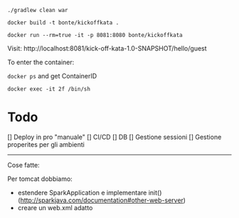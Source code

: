 `./gradlew clean war`

`docker build -t bonte/kickoffkata .`

`docker run --rm=true -it -p 8081:8080 bonte/kickoffkata`

Visit: http://localhost:8081/kick-off-kata-1.0-SNAPSHOT/hello/guest

To enter the container:

`docker ps` and get ContainerID

`docker exec -it 2f /bin/sh`


# Todo
[] Deploy in pro "manuale"
[] CI/CD
[] DB
[] Gestione sessioni
[] Gestione properites per gli ambienti

--------------
Cose fatte:

Per tomcat dobbiamo:
 - estendere SparkApplication e implementare init() (http://sparkjava.com/documentation#other-web-server)
 - creare un web.xml adatto
